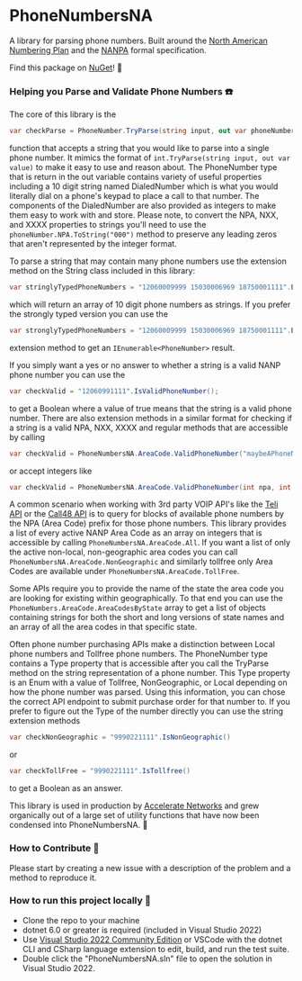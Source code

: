 # PhoneNumbersNA
A library for parsing phone numbers. Built around the [North American Numbering Plan](https://en.wikipedia.org/wiki/North_American_Numbering_Plan) and the [NANPA](https://nationalnanpa.com/) formal specification.

Find this package on [NuGet](https://www.nuget.org/packages/PhoneNumbersNA/)! 🚀

### Helping you Parse and Validate Phone Numbers ☎️ ###

The core of this library is the 
```csharp
var checkParse = PhoneNumber.TryParse(string input, out var phoneNumber);
```
function that accepts a string that you would like to parse into a single phone number. It mimics the format of ```int.TryParse(string input, out var value)``` to make it easy to use and reason about. The PhoneNumber type that is return in the out variable contains variety of useful properties including a 10 digit string named DialedNumber which is what you would literally dial on a phone's keypad to place a call to that number. The components of the DialedNumber are also provided as integers to make them easy to work with and store. Please note, to convert the NPA, NXX, and XXXX properties to strings you'll need to use the ```phoneNumber.NPA.ToString("000")``` method to preserve any leading zeros that aren't represented by the integer format.

To parse a string that may contain many phone numbers use the extension method on the String class included in this library:
```csharp
var stringlyTypedPhoneNumbers = "12060009999 15030006969 18750001111".ExtractDialedNumbers();
```
which will return an array of 10 digit phone numbers as strings. If you prefer the strongly typed version you can use the 
```csharp
var stronglyTypedPhoneNumbers = "12060009999 15030006969 18750001111".ExtractPhoneNumbers();
```
extension method to get an ```IEnumerable<PhoneNumber>``` result.
  
If you simply want a yes or no answer to whether a string is a valid NANP phone number you can use the 
```csharp
var checkValid = "12060991111".IsValidPhoneNumber();
```
to get a Boolean where a value of true means that the string is a valid phone number. There are also extension methods in a similar format for checking if a string is a valid NPA, NXX, XXXX and regular methods that are accessible by calling
```csharp
var checkValid = PhoneNumbersNA.AreaCode.ValidPhoneNumber("maybeAPhoneNumber");
``` 
or accept integers like 
```csharp
var checkValid = PhoneNumbersNA.AreaCode.ValidPhoneNumber(int npa, int nxx, int xxxx);
```
  
A common scenario when working with 3rd party VOIP API's like the [Teli API](https://apidocs.teleapi.net/api/) or the [Call48 API](https://apicontrol.call48.com/apidocs#did-did-lookup-get) is to query for blocks of available phone numbers by the NPA (Area Code) prefix for those phone numbers. This library provides a list of every active NANP Area Code as an array on integers that is accessible by calling ```PhoneNumbersNA.AreaCode.All```. If you want a list of only the active non-local, non-geographic area codes you can call ```PhoneNumbersNA.AreaCode.NonGeographic``` and similarly tollfree only Area Codes are available under ```PhoneNumbersNA.AreaCode.TollFree```. 
  
Some APIs require you to provide the name of the state the area code you are looking for existing within geographically. To that end you can use the ```PhoneNumbers.AreaCode.AreaCodesByState``` array to get a list of objects containing strings for both the short and long versions of state names and an array of all the area codes in that specific state.
  
Often phone number purchasing APIs make a distinction between Local phone numbers and Tollfree phone numbers. The PhoneNumber type contains a Type property that is accessible after you call the TryParse method on the string representation of a phone number. This Type property is an Enum with a value of Tollfree, NonGeographic, or Local depending on how the phone number was parsed. Using this information, you can chose the correct API endpoint to submit purchase order for that number to. If you prefer to figure out the Type of the number directly you can use the string extension methods 
```csharp
var checkNonGeographic = "9990221111".IsNonGeographic()
```
or 
```csharp
var checkTollFree = "9990221111".IsTollfree()
```
to get a Boolean as an answer.

This library is used in production by [Accelerate Networks](https://github.com/AccelerateNetworks/NumberSearch) and grew organically out of a large set of utility functions that have now been condensed into PhoneNumbersNA. 🥳
### How to Contribute 🤝 ###
Please start by creating a new issue with a description of the problem and a method to reproduce it.
  
### How to run this project locally 🏃 ###
  * Clone the repo to your machine
  * dotnet 6.0 or greater is required (included in Visual Studio 2022)
  * Use [Visual Studio 2022 Community Edition](https://visualstudio.microsoft.com/vs/preview/) or VSCode with the dotnet CLI and CSharp language extension to edit, build, and run the test suite.
  * Double click the "PhoneNumbersNA.sln" file to open the solution in Visual Studio 2022.
